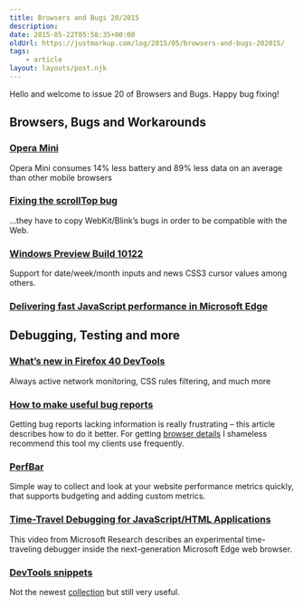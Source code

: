 ```yaml
---
title: Browsers and Bugs 20/2015
description: 
date: 2015-05-22T05:58:35+00:00
oldUrl: https://justmarkup.com/log/2015/05/browsers-and-bugs-202015/
tags:
    - article
layout: layouts/post.njk
---
```


Hello and welcome to issue 20 of Browsers and Bugs. Happy bug fixing!

Browsers, Bugs and Workarounds
------------------------------

### [Opera Mini](http://www.operasoftware.com/press/releases/mobile/2015-05-18)

Opera Mini consumes 14% less battery and 89% less data on an average than other mobile browsers

### [Fixing the scrollTop bug](https://dev.opera.com/articles/fixing-the-scrolltop-bug/)

…they have to copy WebKit/Blink’s bugs in order to be compatible with the Web.

### [Windows Preview Build 10122](http://dev.modern.ie/platform/changelog/10122--desktop/)

Support for date/week/month inputs and news CSS3 cursor values among others.

### [Delivering fast JavaScript performance in Microsoft Edge](http://blogs.windows.com/msedgedev/2015/05/20/delivering-fast-javascript-performance-in-microsoft-edge/)

Debugging, Testing and more
---------------------------

### [What’s new in Firefox 40 DevTools](https://hacks.mozilla.org/2015/05/developer-edition-40-always-active-network-monitoring-css-rules-filtering-and-more/)

Always active network monitoring, CSS rules filtering, and much more

### [How to make useful bug reports](https://css-tricks.com/considerations-on-bug-reporting-in-teams/)

Getting bug reports lacking information is really frustrating – this article describes how to do it better. For getting [browser details](https://justmarkup.com/bugreporter) I shameless recommend this tool my clients use frequently.

### [PerfBar](http://lafikl.github.io/perfBar/)

Simple way to collect and look at your website performance metrics quickly, that supports budgeting and adding custom metrics.

### [Time-Travel Debugging for JavaScript/HTML Applications](https://channel9.msdn.com/blogs/Marron/Time-Travel-Debugging-for-JavaScriptHTML)

This video from Microsoft Research describes an experimental time-traveling debugger inside the next-generation Microsoft Edge web browser.

### [DevTools snippets](https://github.com/bgrins/devtools-snippets)

Not the newest [collection](http://bgrins.github.io/devtools-snippets/) but still very useful.
